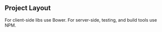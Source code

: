 ## Project Layout

For client-side libs use Bower.
For server-side, testing, and build tools use NPM.
